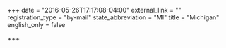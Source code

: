 +++
date = "2016-05-26T17:17:08-04:00"
external_link = ""
registration_type = "by-mail"
state_abbreviation = "MI"
title = "Michigan"
english_only = false 

+++
